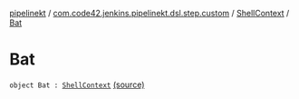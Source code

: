 [pipelinekt](../../index.md) / [com.code42.jenkins.pipelinekt.dsl.step.custom](../index.md) / [ShellContext](index.md) / [Bat](./-bat.md)

# Bat

`object Bat : `[`ShellContext`](index.md) [(source)](https://github.com/code42/pipelinekt/tree/master/dsl/src/main/kotlin/com/code42/jenkins/pipelinekt/dsl/step/custom/GradleBuildDsl.kt#L19)